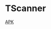 # TScanner

[APK](https://drive.google.com/file/d/1I-FPPehfhFmCN-cHbQH_JQKL7t-9Gjb9/view?usp=sharing)